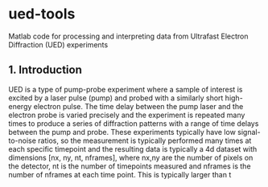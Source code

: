 # ued-tools
Matlab code for processing and interpreting data from Ultrafast Electron Diffraction (UED) experiments

## 1. Introduction
UED is a type of pump-probe experiment where a sample of interest is excited by a laser pulse (pump) and probed with a similarly short high-energy electron pulse.  The time delay between the pump laser and the electron probe is varied precisely and the experiment is repeated many times to produce a series of diffraction patterns with a range of time delays between the pump and probe. These experiments typically have low signal-to-noise ratios, so the measurement is typically performed many times at each specific timepoint and the resulting data is typically a 4d dataset with dimensions [nx, ny, nt, nframes], where nx,ny are the number of pixels on the detector, nt is the number of timepoints measured and nframes is the number of nframes at each time point. This is typically larger than t
